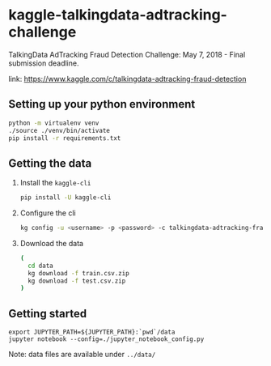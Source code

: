 # kaggle-talkingdata-adtracking-challenge
TalkingData AdTracking Fraud Detection Challenge: May 7, 2018 - Final submission deadline.

link: https://www.kaggle.com/c/talkingdata-adtracking-fraud-detection

## Setting up your python environment
```bash
python -m virtualenv venv
./source ./venv/bin/activate
pip install -r requirements.txt
```

## Getting the data
1. Install the `kaggle-cli`
    ```bash
    pip install -U kaggle-cli
    ```
2. Configure the cli
    ```bash
    kg config -u <username> -p <password> -c talkingdata-adtracking-fraud-detection
    ```
3. Download the data
    ```bash
    (
      cd data
      kg download -f train.csv.zip
      kg download -f test.csv.zip
    )
    ```

## Getting started
```
export JUPYTER_PATH=${JUPYTER_PATH}:`pwd`/data
jupyter notebook --config=./jupyter_notebook_config.py
```

Note: data files are available under `../data/`